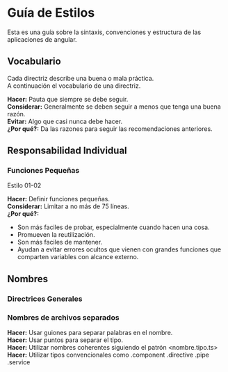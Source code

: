 # Guía de Estilos

Esta es una guía sobre la sintaxis, convenciones y estructura de las aplicaciones de angular.

## Vocabulario
Cada directriz describe una buena o mala práctica.  
A continuación el vocabulario de una directriz. 

<b>Hacer:</b> Pauta que siempre se debe seguir.  
<b>Considerar:</b> Generalmente se deben seguir a menos que tenga una buena razón.  
<b>Evitar:</b> Algo que casi nunca debe hacer.  
<b>¿Por qué?:</b> Da las razones para seguir las recomendaciones anteriores.


## Responsabilidad Individual 

### Funciones Pequeñas

Estilo 01-02

<b>Hacer:</b> Definir funciones pequeñas.  
<b>Considerar:</b> Limitar a no más de 75 líneas.     
<b>¿Por qué?:</b> 
+ Son más faciles de probar, especialmente cuando hacen una cosa. 
+ Promueven la reutilización.
+ Son más faciles de mantener.
+ Ayudan a evitar errores ocultos que vienen con grandes funciones que comparten variables con alcance externo.

## Nombres

### Directrices Generales

### Nombres de archivos separados

<b>Hacer:</b> Usar guiones para separar palabras en el nombre.  
<b>Hacer:</b> Usar puntos para separar el tipo.  
<b>Hacer:</b> Utilizar nombres coherentes siguiendo el patrón <nombre.tipo.ts>  
<b>Hacer:</b> Utilizar tipos convencionales como .component .directive .pipe .service